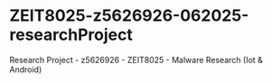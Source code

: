 # ZEIT8025-z5626926-062025-researchProject
Research Project - z5626926 - ZEIT8025 - Malware Research (Iot &amp; Android)
